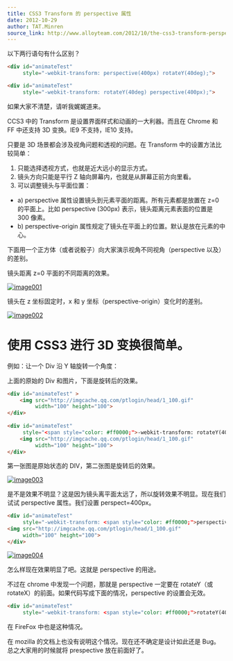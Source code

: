 ```yaml
---
title: CSS3 Transform 的 perspective 属性
date: 2012-10-29
author: TAT.Minren
source_link: http://www.alloyteam.com/2012/10/the-css3-transform-perspective-property/
---
```


<!-- {% raw %} - for jekyll -->

以下两行语句有什么区别？

```html
<div id="animateTest" 
     style="-webkit-transform: perspective(400px) rotateY(40deg);">
```

```html
<div id="animateTest" 
     style="-webkit-transform: rotateY(40deg) perspective(400px);">
```

如果大家不清楚，请听我娓娓道来。

CCS3 中的 Transform 是设置界面样式和动画的一大利器。而且在 Chrome 和 FF 中还支持 3D 变换。IE9 不支持，IE10 支持。

只要是 3D 场景都会涉及视角问题和透视的问题。在 Transform 中的设置方法比较简单：

1.  只能选择透视方式，也就是近大远小的显示方式。
2.  镜头方向只能是平行 Z 轴向屏幕内，也就是从屏幕正前方向里看。
3.  可以调整镜头与平面位置：

-   a) perspective 属性设置镜头到元素平面的距离。所有元素都是放置在 z=0 的平面上。比如 perspective (300px) 表示，镜头距离元素表面的位置是 300 像素。
-   b) perspective-origin 属性规定了镜头在平面上的位置。默认是放在元素的中心。

下面用一个正方体（或者说骰子）向大家演示视角不同视角（perspective 以及）的差别。

镜头距离 z=0 平面的不同距离的效果。

[![](http://www.alloyteam.com/wp-content/uploads/2012/10/image001.jpg "image001")](http://www.alloyteam.com/wp-content/uploads/2012/10/image001.jpg)

镜头在 z 坐标固定时，x 和 y 坐标（perspective-origin）变化时的差别。

[![](http://www.alloyteam.com/wp-content/uploads/2012/10/image002.jpg "image002")](http://www.alloyteam.com/wp-content/uploads/2012/10/image002.jpg)

# 使用 CSS3 进行 3D 变换很简单。

例如：让一个 Div 沿 Y 轴旋转一个角度：

上面的原始的 Div 和图片，下面是旋转后的效果。

```html
<div id="animateTest" >
    <img src="http://imgcache.qq.com/ptlogin/head/1_100.gif" 
         width="100" height="100">
</div>
 
<div id="animateTest" 
     style="<span style="color: #ff0000;">-webkit-transform: rotateY(40deg);</span>">
    <img src="http://imgcache.qq.com/ptlogin/head/1_100.gif" 
         width="100" height="100">
</div>
```

第一张图是原始状态的 DIV，第二张图是旋转后的效果。

[![](http://www.alloyteam.com/wp-content/uploads/2012/10/image003-289x300.jpg "image003")](http://www.alloyteam.com/wp-content/uploads/2012/10/image003.jpg)

是不是效果不明显？这是因为镜头离平面太远了，所以旋转效果不明显。现在我们试试 perspective 属性。我们设置 perspect=400px。

```html
<div id="animateTest" 
     style="-webkit-transform: <span style="color: #ff0000;">perspective(400px)</span> rotateY(40deg);">
<img src="http://imgcache.qq.com/ptlogin/head/1_100.gif" 
     width="100" height="100">
</div>
```

[![](http://www.alloyteam.com/wp-content/uploads/2012/10/image004-300x188.jpg "image004")](http://www.alloyteam.com/wp-content/uploads/2012/10/image004.jpg)

怎么样现在效果明显了吧。这就是 perspective 的用途。

不过在 chrome 中发现一个问题，那就是 perspective 一定要在 rotateY（或 rotateX）的前面。如果代码写成下面的情况，perspective 的设置会无效。

```html
<div id="animateTest" 
     style="-webkit-transform: <span style="color: #ff0000;">rotateY(40deg) perspective(400px);</span>">
```

在 FireFox 中也是这种情况。

在 mozilla 的文档上也没有说明这个情况。现在还不确定是设计如此还是 Bug。总之大家用的时候就将 prespective 放在前面好了。


<!-- {% endraw %} - for jekyll -->